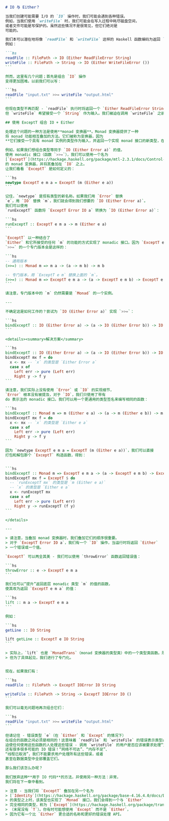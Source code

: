 ````markdown
# IO 与 Either？

当我们创建可能需要 I/O 的 `IO` 操作时，我们可能会遇到各种错误。
例如，当我们使用 `writeFile` 时，我们可能会在写入过程中耗尽磁盘空间，
或者文件可能是写保护的。虽然这些情况不是很常见，但它们绝对是
可能的。

我们本可以潜在地将像 `readFile` 和 `writeFile` 这样的 Haskell 函数编码为返回 `Either` 的 `IO` 操作，
例如：

```hs
readFile :: FilePath -> IO (Either ReadFileError String)
writeFile :: FilePath -> String -> IO (Either WriteFileError ())
```

然而，这里有几个问题；首先是组合 `IO` 操作
变得更加困难。以前我们可以写：

```hs
readFile "input.txt" >>= writeFile "output.html"
```

但现在类型不再匹配 - `readFile` 执行时将返回一个 `Either ReadFileError String`，
但 `writeFile` 希望接受一个 `String` 作为输入。我们被迫在调用 `writeFile` 之前处理错误。

## 使用 ExceptT 组合 IO + Either

处理这个问题的一种方法是使用**monad 变换器**。Monad 变换器提供了一种
将 monad 功能相互叠加的方法。它们被称为变换器，因为
**它们接受一个具有 monad 实例的类型作为输入，并返回一个实现 monad 接口的新类型，在其之上叠加一个新的功能**。

例如，如果我们想组合类型等同于 `IO (Either Error a)` 的值，
使用 monadic 接口（函数 `>>=`），我们可以使用一个名为
[`ExceptT`](https://hackage.haskell.org/package/mtl-2.3.1/docs/Control-Monad-Except.html#g:2)
的 monad 变换器，并将其叠加在 `IO` 之上。
让我们看看 `ExceptT` 是如何定义的：

```hs
newtype ExceptT e m a = ExceptT (m (Either e a))
```

记住，`newtype` 是现有类型的新名称。如果我们用 `Error` 替换
`e`，用 `IO` 替换 `m`，我们就会得到我们想要的 `IO (Either Error a)`。
我们可以使用
`runExceptT` 函数将 `ExceptT Error IO a` 转换为 `IO (Either Error a)`：

```hs
runExceptT :: ExceptT e m a -> m (Either e a)
```

`ExceptT` 以一种结合了
`Either` 和它所接受的任何 `m` 的功能的方式实现了 monadic 接口。因为 `ExceptT e m` 有一个 `Monad` 实例，
`>>=` 的一个专门版本会是这样的：

```hs
-- 通用版本
(>>=) :: Monad m => m a -> (a -> m b) -> m b

-- 专门版本，用 `ExceptT e m` 替换上面的 `m`。
(>>=) :: Monad m => ExceptT e m a -> (a -> ExceptT e m b) -> ExceptT e m b
```

请注意，专门版本中的 `m` 仍然需要是 `Monad` 的一个实例。

---

不确定这是如何工作的？尝试为 `IO (Either Error a)` 实现 `>>=`：

```hs
bindExceptT :: IO (Either Error a) -> (a -> IO (Either Error b)) -> IO (Either Error b)
```

<details><summary>解决方案</summary>

```hs
bindExceptT :: IO (Either Error a) -> (a -> IO (Either Error b)) -> IO (Either Error b)
bindExceptT mx f = do
  x <- mx -- `x` 的类型是 `Either Error a`
  case x of
    Left err -> pure (Left err)
    Right y -> f y
```

请注意，我们实际上没有使用 `Error` 或 `IO` 的实现细节，
`Error` 根本没有被提及，对于 `IO`，我们只使用了带有
do 表示法的 monadic 接口。我们可以用一个更通用的类型签名来编写相同的函数：

```hs
bindExceptT :: Monad m => m (Either e a) -> (a -> m (Either e b)) -> m (Either e b)
bindExceptT mx f = do
  x <- mx -- `x` 的类型是 `Either e a`
  case x of
    Left err -> pure (Left err)
    Right y -> f y
```

因为 `newtype ExceptT e m a = ExceptT (m (Either e a))`，我们可以直接
打包和解包那个 `ExceptT` 构造函数，得到：


```hs
bindExceptT :: Monad m => ExceptT e m a -> (a -> ExceptT e m b) -> ExceptT e m b
bindExceptT mx f = ExceptT $ do
  -- `runExceptT mx` 的类型是 `m (Either e a)`
  -- `x` 的类型是 `Either e a`
  x <- runExceptT mx
  case x of
    Left err -> pure (Left err)
    Right y -> runExceptT (f y)
```

</details>

---

> 请注意，当叠加 monad 变换器时，我们叠加它们的顺序很重要。
> 对于 `ExceptT Error IO a`，我们有一个 `IO` 操作，当运行时将返回 `Either`
> 一个错误或一个值。

`ExceptT` 可以两全其美 - 我们可以使用 `throwError` 函数返回错误值：

```hs
throwError :: e -> ExceptT e m a
```

我们也可以“提升”返回底层 monadic 类型 `m` 的值的函数，
使其改为返回 `ExceptT e m a` 的值：

```hs
lift :: m a -> ExceptT e m a
```

例如：

```hs
getLine :: IO String

lift getLine :: ExceptT e IO String
```

> 实际上，`lift` 也是 `MonadTrans`（monad 变换器的类型类）中的一个类型类函数。所以技术上，`lift getLine :: MonadTrans t => t IO String`，
> 但为了具体起见，我们进行了专门化。


现在，如果我们有：

```hs
readFile :: FilePath -> ExceptT IOError IO String

writeFile :: FilePath -> String -> ExceptT IOError IO ()
```

我们可以毫无问题地再次组合它们：

```hs
readFile "input.txt" >>= writeFile "output.html"
```

但请记住 - 错误类型 `e`（在 `Either` 和 `Except` 的情况下）
在组合的函数之间必须是相同的！这意味着 `readFile` 和 `writeFile` 的错误表示类型必须相同 - 这也会
迫使任何使用这些函数的人处理这些错误 - 调用 `writeFile` 的用户是否应该被要求处理“文件未找到”错误？调用 `readFile` 的用户是否应该被要求处理“磁盘空间不足”错误？
还有很多很多可能的 IO 错误！“网络不可达”、“内存不足”、
“线程已取消”，我们不能要求用户处理所有这些错误，或者
甚至在数据类型中全部覆盖它们。

那么我们该怎么办呢？

我们放弃这种**用于 IO 代码**的方法，并使用另一种方法：异常，
我们将在下一章中看到。

> 注意 - 当我们将 `ExceptT` 叠加在另一个名为
> [`Identity`](https://hackage.haskell.org/package/base-4.16.4.0/docs/Data-Functor-Identity.html)
> 的类型之上时，该类型也实现了 `Monad` 接口，我们会得到一个与 `Either`
> 完全相同的类型，称为 [`Except`](https://hackage.haskell.org/package/transformers-0.6.0.2/docs/Control-Monad-Trans-Except.html#t:Except)
> （末尾没有 `T`）。你有时可能想使用 `Except` 而不是 `Either`，
> 因为它有一个比 `Either` 更合适的名称和更好的错误处理 API。

````